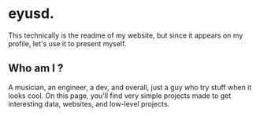 # eyusd.

This technically is the readme of my website, but since it appears on my profile, let's use it to present myself.

## Who am I ?

A musician, an engineer, a dev, and overall, just a guy who try stuff when it looks cool. On this page, you'll find very simple projects made to get interesting data, websites, and low-level projects.
